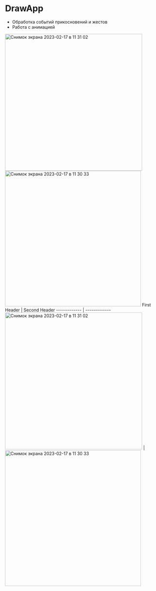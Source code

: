 # DrawApp

- Обработка событий прикосновений и жестов
- Работа с анимацией


<img width="451" alt="Снимок экрана 2023-02-17 в 11 31 02" src="https://user-images.githubusercontent.com/106964404/219559715-6ee26f5a-5695-487b-9244-880cdeb53ee6.png">
<img width="447" alt="Снимок экрана 2023-02-17 в 11 30 33" src="https://user-images.githubusercontent.com/106964404/219559729-b7e06da6-8010-43ba-a568-50a0a374c8cc.png">
First Header  | Second Header
------------- | -------------
<img width="451" alt="Снимок экрана 2023-02-17 в 11 31 02" src="https://user-images.githubusercontent.com/106964404/219559715-6ee26f5a-5695-487b-9244-880cdeb53ee6.png">  | <img width="447" alt="Снимок экрана 2023-02-17 в 11 30 33" src="https://user-images.githubusercontent.com/106964404/219559729-b7e06da6-8010-43ba-a568-50a0a374c8cc.png">
